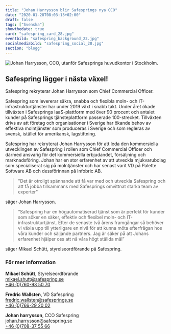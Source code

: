 ```yaml
---
title: "Johan Harrysson blir Safesprings nya CCO"
date: "2020-01-28T08:03:13+02:00"
draft: false
tags: ["Svenska"]
showthedate: true
card: "safespring_card_28.jpg"
eventbild: "safespring_background_22.jpg"
socialmediabild: "safespring_social_28.jpg"
section: "blogg"
---
```


![Johan Harrysson, CCO, utanför Safesprings huvudkontor i Stockholm.](/img/blogg/safespring-johan-harrysson_2020-01-27.jpg)

## Safespring lägger i nästa växel!

<div class="ingress"><p>Safespring rekryterar Johan Harrysson som Chief Commercial Officer.</p></div>

Safespring som levererar säkra, snabba och flexibla moln- och IT-infrastrukturtjänster har under 2019 växt i snabb
takt. Under året ökade tillväxten i Safesprings IaaS-plattform med över 90 procent och antalet kunder på
Safesprings tjänsteplattform passerade 100-strecket. Tillväxten drivs av att företag och organisationer i Sverige har
ökande behov av effektiva molntjänster som produceras i Sverige och som regleras av svensk, istället för
amerikansk, lagstiftning.

Safespring har rekryterat Johan Harrysson för att leda den kommersiella utvecklingen av Safespring i rollen som
Chief Commercial Officer och därmed ansvarig för det kommersiella erbjudandet, försäljning och
marknadsföring. Johan har en stor erfarenhet av att utveckla mjukvarubolag som specialiserat sig på
molntjänster och har senast varit VD på Palette Software AB och dessförinnan på Infobric AB.

>"Det är otroligt spännande att få var med och utveckla Safespring och att få jobba tillsammans med
Safesprings omvittnat starka team av experter"

säger Johan Harrysson.

>“Safespring har en högautomatiserad tjänst som är perfekt för kunder som söker en säker, effektiv och flexibel
moln- och IT-infrastrukturtjänst. Efter de senaste två årens framgångar så behöver vi växla upp till ytterligare en
nivå för att kunna möta efterfrågan hos våra kunder och säljande partners. Jag är säker på att Johans
erfarenhet hjälper oss att nå våra högt ställda mål”

säger Mikael Schütt, styrelseordförande på Safespring.

### För mer information

**Mikael Schütt**, Styrelseordförande<br>
<a href="mailto:mikael.shutt@safespring.se">mikael.shutt@safespring.se</a><br>
<a href="tel:+46760935070">+46 (0)760-93 50 70</a>

**Fredric Wallsten**, VD Safespring<br>
<a href="mailto:fredric.wallsten@safesprings.se">fredric.wallsten@safesprings.se</a><br>
<a href="tel:+46766292002">+46 (0)766-29 20 02</a>

**Johan harrysson**, CCO Safespring<br>
<a href="mailto:johan.harrysson@safespring.se">johan.harrysson@safespring.se</a><br>
<a href="tel:+46708375566">+46 (0)708-37 55 66</a>
